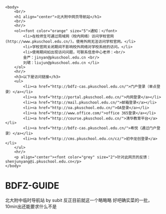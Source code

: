 <!DOCTYPE html>
<html>
	

	<body>
		<br/>
		<h1 align="center">北大附中网页导航站</h1>
		<br/>
		<hr/>
		<ol><font color="orange" size="5">通知：</font>
			<li>在校师生可通过局域网（校内网络）访问学校官网(http://www.pkuschool.edu.cn/)。使用外网无法访问学校官网。</li>
			<li>学校官网关闭期间不影响校外网络对学校系统的访问。</li>
			<li>使用期间如出现访问问题，可联系信息中心老师：<br/>
			金严：jinyan@pkuschool.edu.cn <br/>
			刘珺：liujun@pkuschool.edu.cn </li>
		</ol>
		<hr/>
		<h3>以下是访问链接</h3>
		<ul>
			<li><a href="http://bdfz-cas.pkuschool.edu.cn/">门户登录（单点登录）</a></li>
			<li><a href="http://portal.pkuschool.edu.cn/">内网登录</a></li>
			<li><a href="http://mail.pkuschool.edu.cn/">邮箱登录</a></li>
			<li><a href="http://oa.pkuschool.edu.cn/">OA登录</a></li>
			<li><a href="http://www.office.com/">office 365登录</a></li>
			<li><a href="http://course.pkuschool.edu.cn/">清华教育平台</a></li>
			<li><a href="http://bdfz-cas.pkuschool.edu.cn/">希悦（通过门户登录）</a></li>
			<li><a href="http://cms.pkuschool.edu.cn/cz/">初中龙创登录</a></li>
		</ul>
		<hr/>
		<p align="center"><font color="grey" size="2">针对此网页的反馈：shenjunyang@i.pkuschool.edu.cn</p>
	</body>
</html>

# BDFZ-GUIDE
北大附中临时导航站 by subit
反正目前就这一个略略略
好吧确实菜的一批，10min出还能要求什么不是
